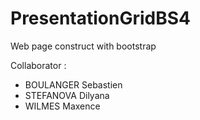 # PresentationGridBS4
Web page construct with bootstrap

Collaborator :
  - BOULANGER Sebastien
  - STEFANOVA Dilyana
  - WILMES Maxence
